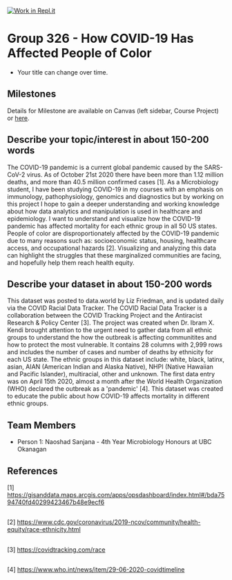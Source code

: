 [![Work in Repl.it](https://classroom.github.com/assets/work-in-replit-14baed9a392b3a25080506f3b7b6d57f295ec2978f6f33ec97e36a161684cbe9.svg)](https://classroom.github.com/online_ide?assignment_repo_id=311541&assignment_repo_type=GroupAssignmentRepo)
# Group 326 - How COVID-19 Has Affected People of Color

- Your title can change over time.

## Milestones

Details for Milestone are available on Canvas (left sidebar, Course Project) or [here](https://firas.moosvi.com/courses/data301/project/milestone01.html).

## Describe your topic/interest in about 150-200 words

The COVID-19 pandemic is a current global pandemic caused by the SARS-CoV-2 virus. As of October 21st 2020 there have been more than 1.12 million deaths, and more than 40.5 million confirmed cases [1]. As a Microbiology student, I have been studying COVID-19 in my courses with an emphasis on immunology, pathophysiology, genomics and diagnostics but by working on this project I hope to gain a deeper understanding and working knowledge about how data analytics and manipulation is used in healthcare and epidemiology. I want to understand and visualize how the COVID-19 pandemic has affected mortality for each ethnic group in all 50 US states. People of color are disproportionately affected by the COVID-19 pandemic due to many reasons such as: socioeconomic status, housing, healthcare access, and occupational hazards [2]. Visualizing and analyzing this data can highlight the struggles that these marginalized communities are facing, and hopefully help them reach health equity. 

## Describe your dataset in about 150-200 words

This dataset was posted to data.world by Liz Friedman, and is updated daily via the COVID Racial Data Tracker. The COVID Racial Data Tracker is a collaboration between the COVID Tracking Project and the Antiracist Research & Policy Center [3]. The project was created when Dr. Ibram X. Kendi brought attention to the urgent need to gather data from all ethnic groups to understand the how the outbreak is affecting communitites and how to protect the most vulnerable. It contains 28 columns with 2,999 rows and includes the number of cases and number of deaths by ethnicity for each US state. The ethnic groups in this dataset include: white, black, latinx, asian, AIAN (American Indian and Alaska Native), NHPI (Native Hawaiian and Pacific Islander), multiracial, other and unknown. The first data entry was on April 15th 2020, almost a month after the World Health Organization (WHO) declared the outbreak as a 'pandemic' [4]. This dataset was created to educate the public about how COVID-19 affects mortality in different ethnic groups.

## Team Members

- Person 1: Naoshad Sanjana - 4th Year Microbiology Honours at UBC Okanagan 

## References

[1] https://gisanddata.maps.arcgis.com/apps/opsdashboard/index.html#/bda7594740fd40299423467b48e9ecf6
##
[2] https://www.cdc.gov/coronavirus/2019-ncov/community/health-equity/race-ethnicity.html
##
[3] https://covidtracking.com/race
##
[4] https://www.who.int/news/item/29-06-2020-covidtimeline
